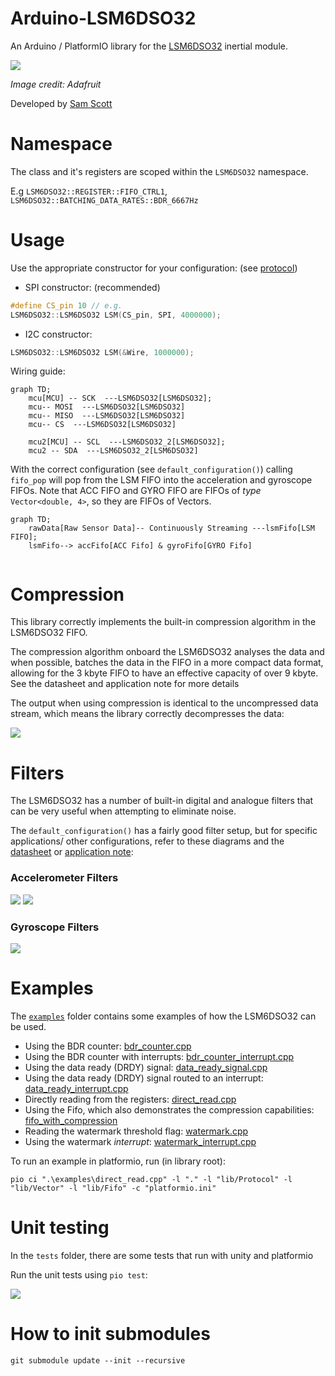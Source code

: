 # Arduino-LSM6DSO32
An Arduino / PlatformIO library for the [LSM6DSO32](https://www.st.com/en/mems-and-sensors/lsm6dso32.html) inertial module.

<img src="https://github.com/TeamSunride/Arduino-LSM6DSO32/blob/main/resources/adafruitBoard.jpg">

*Image credit: Adafruit*

Developed by [Sam Scott](https://github.com/robosam2003)

# Namespace
The class and it's registers are scoped within the `LSM6DSO32` namespace. 

E.g `LSM6DSO32::REGISTER::FIFO_CTRL1`,  `LSM6DSO32::BATCHING_DATA_RATES::BDR_6667Hz`

# Usage

Use the appropriate constructor for your configuration: (see [protocol](https://github.com/TeamSunride/Protocol))
- SPI constructor: (recommended)
```cpp
#define CS_pin 10 // e.g.
LSM6DSO32::LSM6DSO32 LSM(CS_pin, SPI, 4000000);
```
- I2C constructor:
```cpp
LSM6DSO32::LSM6DSO32 LSM(&Wire, 1000000);
```


Wiring guide:
```mermaid
graph TD;
    mcu[MCU] -- SCK  ---LSM6DSO32[LSM6DSO32];
    mcu-- MOSI  ---LSM6DSO32[LSM6DSO32]
    mcu-- MISO  ---LSM6DSO32[LSM6DSO32]
    mcu-- CS  ---LSM6DSO32[LSM6DSO32] 
    
    mcu2[MCU] -- SCL  ---LSM6DSO32_2[LSM6DSO32];
    mcu2 -- SDA  ---LSM6DSO32_2[LSM6DSO32]
```



With the correct configuration (see `default_configuration()`) calling `fifo_pop` will pop from the LSM FIFO into the acceleration and gyroscope FIFOs.
Note that ACC FIFO and GYRO FIFO are FIFOs of _type_ `Vector<double, 4>`, so they are FIFOs of Vectors.
```mermaid
graph TD;
    rawData[Raw Sensor Data]-- Continuously Streaming ---lsmFifo[LSM FIFO];
    lsmFifo--> accFifo[ACC Fifo] & gyroFifo[GYRO Fifo]
   
```


# Compression
This library correctly implements the built-in compression algorithm in the LSM6DSO32 FIFO.

The compression algorithm onboard the LSM6DSO32 analyses the data and when possible, batches the data in the FIFO in a more compact data format, 
allowing for the 3 kbyte FIFO to have an effective capacity of over 9 kbyte. See the datasheet and application note for more details

The output when using compression is identical to the uncompressed data stream, which means the library correctly decompresses the data:

<img src="https://github.com/TeamSunride/Arduino-LSM6DSO32/blob/main/resources/outputUsingCompression.jpg">


# Filters

The LSM6DSO32 has a number of built-in digital and analogue filters that can be very useful when attempting to eliminate noise.

The `default_configuration()` has a fairly good filter setup, but for specific applications/ other configurations, refer to these diagrams and 
the [datasheet](https://github.com/TeamSunride/Arduino-LSM6DSO32/blob/main/LSM6DSO32_datasheet.pdf) or [application note](https://github.com/TeamSunride/Arduino-LSM6DSO32/blob/main/LSM6DSO-Application-note.pdf):

### Accelerometer Filters

<img src="https://github.com/TeamSunride/Arduino-LSM6DSO32/blob/main/resources/accel_chain.jpg">

<img src="https://github.com/TeamSunride/Arduino-LSM6DSO32/blob/main/resources/accel_composite_filter.jpg">

### Gyroscope Filters

<img src="https://github.com/TeamSunride/Arduino-LSM6DSO32/blob/main/resources/gyro_chain.jpg">

# Examples
The [`examples`](https://github.com/TeamSunride/Arduino-LSM6DSO32/tree/main/examples) folder contains some examples of how the LSM6DSO32 can be used.
- Using the BDR counter: [bdr_counter.cpp](https://github.com/TeamSunride/Arduino-LSM6DSO32/blob/main/examples/bdr_counter.cpp)
- Using the BDR counter with interrupts: [bdr_counter_interrupt.cpp](https://github.com/TeamSunride/Arduino-LSM6DSO32/blob/main/examples/bdr_counter_interrupt.cpp) 
- Using the data ready (DRDY) signal: [data_ready_signal.cpp](https://github.com/TeamSunride/Arduino-LSM6DSO32/blob/main/examples/data_ready_signal.cpp)
- Using the data ready (DRDY) signal routed to an interrupt: [data_ready_interrupt.cpp](https://github.com/TeamSunride/Arduino-LSM6DSO32/blob/main/examples/data_ready_interrupt.cpp)
- Directly reading from the registers: [direct_read.cpp](https://github.com/TeamSunride/Arduino-LSM6DSO32/blob/main/examples/direct_read.cpp)
- Using the Fifo, which also demonstrates the compression capabilities: [fifo_with_compression](https://github.com/TeamSunride/Arduino-LSM6DSO32/blob/main/examples/fifo_with_compression.cpp)
- Reading the watermark threshold flag: [watermark.cpp](https://github.com/TeamSunride/Arduino-LSM6DSO32/blob/main/examples/watermark.cpp)
- Using the watermark *interrupt*: [watermark_interrupt.cpp](https://github.com/TeamSunride/Arduino-LSM6DSO32/blob/main/examples/watermark_interrupt.cpp)

To run an example in platformio, run (in library root):

    pio ci ".\examples\direct_read.cpp" -l "." -l "lib/Protocol" -l "lib/Vector" -l "lib/Fifo" -c "platformio.ini"

# Unit testing
In the `tests` folder, there are some tests that run with unity and platformio

Run the unit tests using `pio test`:

<img src="https://github.com/TeamSunride/Arduino-LSM6DSO32/blob/main/resources/testsPassing1.jpg">

# How to init submodules

    git submodule update --init --recursive
    

